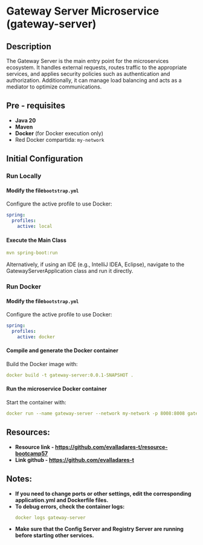 # Gateway Server Microservice (gateway-server)

## Description

The Gateway Server is the main entry point for the microservices ecosystem. It handles external requests, routes traffic to the appropriate services, and applies security policies such as authentication and authorization. Additionally, it can manage load balancing and acts as a mediator to optimize communications.

## Pre - requisites

- **Java 20**
- **Maven**
- **Docker** (for Docker execution only)
- Red Docker compartida: `my-network`


## Initial Configuration

### Run Locally

#### Modify the file`bootstrap.yml`

Configure the active profile to use Docker:

```yaml
spring:
  profiles:
    active: local
```

#### Execute the Main Class

```yaml
mvn spring-boot:run
```

Alternatively, if using an IDE (e.g., IntelliJ IDEA, Eclipse), navigate to the GatewayServerApplication class and run it directly.

### Run Docker

#### Modify the file`bootstrap.yml`

Configure the active profile to use Docker:

```yaml
spring:
  profiles:
    active: docker
```
#### Compile and generate the Docker container
Build the Docker image with:

```yaml
docker build -t gateway-server:0.0.1-SNAPSHOT .
```

####  Run the microservice Docker container
Start the container with:

```yaml
docker run --name gateway-server --network my-network -p 8008:8008 gateway-server:0.0.1-SNAPSHOT
```

## Resources:
- **Resource link  - https://github.com/evalladares-t/resource-bootcamp57**
- **Link github  - https://github.com/evalladares-t**

## Notes:
- **If you need to change ports or other settings, edit the corresponding application.yml and Dockerfile files.**
- **To debug errors, check the container logs:**
    ```yaml
    docker logs gateway-server
    ``` 
- **Make sure that the Config Server and Registry Server are running before starting other services.**
